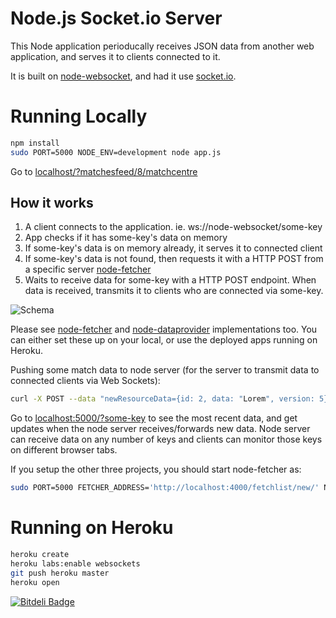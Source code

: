 # Node.js Socket.io Server 

This Node application perioducally receives JSON data from another web application, and serves it to clients connected to it.

It is built on [node-websocket](https://github.com/denizozger/node-websocket), and had it use [socket.io](http://socket.io/).

# Running Locally

``` bash
npm install
sudo PORT=5000 NODE_ENV=development node app.js
```

Go to [localhost/?matchesfeed/8/matchcentre](localhost/?matchesfeed/8/matchcentre)

## How it works

1. A client connects to the application. ie. ws://node-websocket/some-key
2. App checks if it has some-key's data on memory
3. If some-key's data is on memory already, it serves it to connected client
4. If some-key's data is not found, then requests it with a HTTP POST from a specific server [node-fetcher](https://github.com/denizozger/node-fetcher)
5. Waits to receive data for some-key with a HTTP POST endpoint. When data is received, transmits it to clients who are connected via some-key.

![Schema](http://i39.tinypic.com/2hnrght.png)

Please see [node-fetcher](https://github.com/denizozger/node-fetcher) and [node-dataprovider](https://github.com/denizozger/node-dataprovider) implementations too. You can either set these up on your local, or use the deployed apps running on Heroku.

Pushing some match data to node server (for the server to transmit data to connected clients via Web Sockets):
``` bash
curl -X POST --data "newResourceData={id: 2, data: "Lorem", version: 5}" http://localhost:5000/broadcast/some-key -H "Authorization:bm9kZS13ZWJzb2NrZXQ="
```

Go to [localhost:5000/?some-key](localhost:5000/?some-key) to see the most recent data, and get updates when the node server receives/forwards 
  new data. Node server can receive data on any number of keys and clients can monitor those keys on different browser tabs.
  
If you setup the other three projects, you should start node-fetcher as:

``` bash
sudo PORT=5000 FETCHER_ADDRESS='http://localhost:4000/fetchlist/new/' NODE_ENV=development node app.js
```

# Running on Heroku

``` bash
heroku create
heroku labs:enable websockets
git push heroku master
heroku open
```


[![Bitdeli Badge](https://d2weczhvl823v0.cloudfront.net/denizozger/node-websocket/trend.png)](https://bitdeli.com/free "Bitdeli Badge")
 


